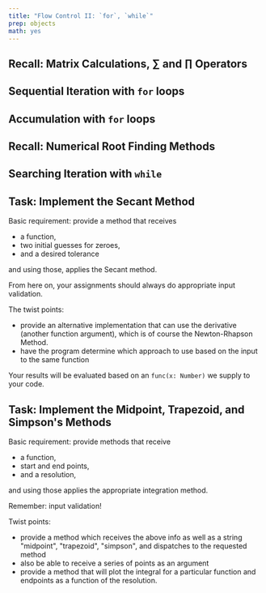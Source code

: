 ```yaml
---
title: "Flow Control II: `for`, `while`"
prep: objects
math: yes
---
```


## Recall: Matrix Calculations, $\sum$ and $\prod$ Operators

## Sequential Iteration with `for` loops

## Accumulation with `for` loops

## Recall: Numerical Root Finding Methods

## Searching Iteration with `while`

## Task: Implement the Secant Method

Basic requirement: provide a method that receives

 - a function,
 - two initial guesses for zeroes,
 - and a desired tolerance

and using those, applies the Secant method.

From here on, your assignments should always do appropriate input validation.

The twist points:
 - provide an alternative implementation that can use the derivative (another function argument), which is of
course the Newton-Rhapson Method.
 - have the program determine which approach to use based on the input to the same
 function

Your results will be evaluated based on an `func(x: Number)` we supply to your code.

## Task: Implement the Midpoint, Trapezoid, and Simpson\'s Methods

Basic requirement: provide methods that receive

 - a function,
 - start and end points,
 - and a resolution,

and using those applies the appropriate integration method.

Remember: input validation!

Twist points:

 - provide a method which receives the above info as well as a string
 \"midpoint\", \"trapezoid\", \"simpson\", and dispatches to the requested method
 - also be able to receive a series of points as an argument
 - provide a method that will plot the integral for a particular function and endpoints
 as a function of the resolution.
